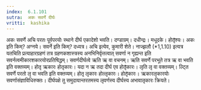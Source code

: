 ```yaml
---
index:  6.1.101
sutra:  अकः सवर्णे दीर्घः
vritti:  kashika 
---
```


अकः सवर्णे अचि परतः पूर्वपरयोः स्थाने दीर्घ एकादेशो भवति। दण्डाग्रम्। दधीन्द्रः। मधूदके। होतृ̄श्यः। अकः इति किम्? अग्नये। सवर्ने इति किम्? दध्यत्र। अचि इत्येव, कुमारी शेते। नाज्झलौ (*1,1.10) इत्यत्र यतचिति प्रत्याहारग्रहणं तत्र ग्रहणकशास्त्रस्य अनभिनिर्वृत्तत्वात् सवर्णा न गृह्यन्त इति सवर्नत्वमीकारशकारयोरप्रतिषिद्धम्। सवर्णदीर्घत्वे ऋति ऋ वा वचनम्। ऋति सवर्णे परभूते तत्र ऋ वा भवति इति वक्तव्यम्। होतृ ऋकारः होतृकारः। यदा न ऋ तदा दीर्घ एव होतृ̄कारः। लृति लृ वा वक्तव्यम्। ल्ट्ति सवर्णे परतो लृ वा भवति इति वक्तव्यम्। होतृ लृकारः होत्लृकारः। होतृ̄कारः। ऋकारलृकारयोः सवर्णासंज्ञाविधिरुक्तः। दीर्घपक्षे तु समुदायान्तरतमस्य लृवर्णस्य दीर्घस्य अभावातृकारः क्रियते।

